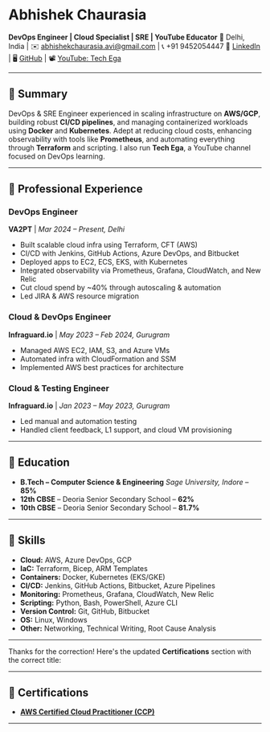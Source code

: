 # **Abhishek Chaurasia**

**DevOps Engineer | Cloud Specialist | SRE | YouTube Educator**
📍 Delhi, India | ✉️ [abhishekchaurasia.avi@gmail.com](mailto:abhishekchaurasia.avi@gmail.com) | 📞 +91 9452054447
🔗 [LinkedIn](https://www.linkedin.com/in/abhishek-c-indra/) | 🖥️ [GitHub](https://github.com/Abhi-indra) | 📽️ [YouTube: Tech Ega](https://www.youtube.com/@techega7632)

---

## 🔹 **Summary**

DevOps & SRE Engineer experienced in scaling infrastructure on **AWS/GCP**, building robust **CI/CD pipelines**, and managing containerized workloads using **Docker** and **Kubernetes**. Adept at reducing cloud costs, enhancing observability with tools like **Prometheus**, and automating everything through **Terraform** and scripting. I also run **Tech Ega**, a YouTube channel focused on DevOps learning.

---

## 🔹 **Professional Experience**

### **DevOps Engineer**

**VA2PT** | *Mar 2024 – Present, Delhi*

* Built scalable cloud infra using Terraform, CFT (AWS)
* CI/CD with Jenkins, GitHub Actions, Azure DevOps, and Bitbucket
* Deployed apps to EC2, ECS, EKS, with Kubernetes
* Integrated observability via Prometheus, Grafana, CloudWatch, and New Relic
* Cut cloud spend by \~40% through autoscaling & automation
* Led JIRA & AWS resource migration

### **Cloud & DevOps Engineer**

**Infraguard.io** | *May 2023 – Feb 2024, Gurugram*

* Managed AWS EC2, IAM, S3, and Azure VMs
* Automated infra with CloudFormation and SSM
* Implemented AWS best practices for architecture

### **Cloud & Testing Engineer**

**Infraguard.io** | *Jan 2023 – May 2023, Gurugram*

* Led manual and automation testing
* Handled client feedback, L1 support, and cloud VM provisioning

---

## 🔹 **Education**

* **B.Tech – Computer Science & Engineering**
  *Sage University, Indore* – **85%**
* **12th CBSE** – Deoria Senior Secondary School – **62%**
* **10th CBSE** – Deoria Senior Secondary School – **81.7%**

---

## 🔹 **Skills**

* **Cloud:** AWS, Azure DevOps, GCP
* **IaC:** Terraform, Bicep, ARM Templates
* **Containers:** Docker, Kubernetes (EKS/GKE)
* **CI/CD:** Jenkins, GitHub Actions, Bitbucket, Azure Pipelines
* **Monitoring:** Prometheus, Grafana, CloudWatch, New Relic
* **Scripting:** Python, Bash, PowerShell, Azure CLI
* **Version Control:** Git, GitHub, Bitbucket
* **OS:** Linux, Windows
* **Other:** Networking, Technical Writing, Root Cause Analysis

---

Thanks for the correction! Here's the updated **Certifications** section with the correct title:

---

## 🔹 **Certifications**

* **[AWS Certified Cloud Practitioner (CCP)](https://www.credly.com/badges/9ce8b072-caec-4992-a630-ff8da01241b0)**

---

